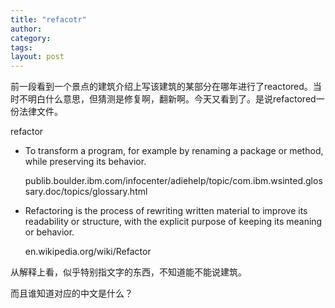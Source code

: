 ```yaml
---
title: "refacotr"
author:
category: 
tags: 
layout: post
---
```

前一段看到一个景点的建筑介绍上写该建筑的某部分在哪年进行了reactored。当时不明白什么意思，但猜测是修复啊，翻新啊。今天又看到了。是说refactored一份法律文件。

refactor

<ul>

<li>To transform a program, for example by renaming a package or method, while preserving its behavior.

publib.boulder.ibm.com/infocenter/adiehelp/topic/com.ibm.wsinted.glossary.doc/topics/glossary.html</li>

<li>Refactoring is the process of rewriting written material to improve its readability or structure, with the explicit purpose of keeping its meaning or behavior.

en.wikipedia.org/wiki/Refactor</li>

</ul>

从解释上看，似乎特别指文字的东西，不知道能不能说建筑。

而且谁知道对应的中文是什么？

